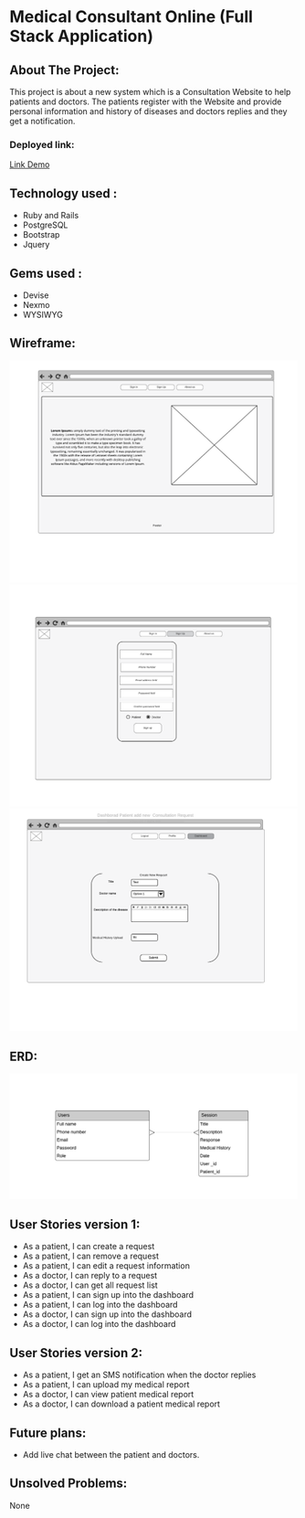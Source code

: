 # Medical Consultant Online (Full Stack Application)

## About The Project:
This project is about a new system which is a Consultation Website to help patients and doctors. The patients register with the Website and provide personal information and history of diseases and doctors replies and they get a notification.

### Deployed link:
[Link Demo](http://51.254.123.198:3000/)

## Technology used :
 - Ruby and Rails 
 - PostgreSQL 
 - Bootstrap
 - Jquery
 



## Gems used :
- Devise
- Nexmo
- WYSIWYG

## Wireframe:
![Medical wirefram](./img/Home.png)
![Medical wirefram](./img/Sign-Up.png)
![Medical wirefram](./img/Dashboard.png)
## ERD:
![Medical wirefram](./img/ERD.png)


## User Stories version 1:
- As a patient, I can create a request
- As a patient, I can remove a request
- As a patient, I can edit a request information
- As a doctor, I can reply to a request
- As a doctor, I can get all request list 
- As a patient, I can sign up into the dashboard
- As a patient, I can log into the dashboard
- As a doctor, I can sign up into the dashboard
- As a doctor, I can log into the dashboard
## User Stories version 2:
- As a patient, I get an SMS notification when the doctor replies
- As a patient, I can upload my medical report
- As a doctor, I can view patient medical report 
- As a doctor, I can download a patient medical report
## Future plans:
- Add live chat between the patient and doctors.

## Unsolved Problems:
None